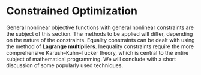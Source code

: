 #  **Constrained Optimization**

General nonlinear objective functions with general nonlinear constraints are the subject of this section. The methods to be applied will differ, depending on the nature of the constraints. Equality constraints can be dealt with using the method of **Lagrange multipliers**. Inequality constraints require the more comprehensive Karush–Kuhn–Tucker theory, which is central to the entire subject of mathematical programming. We will conclude with a short discussion of some popularly used techniques.